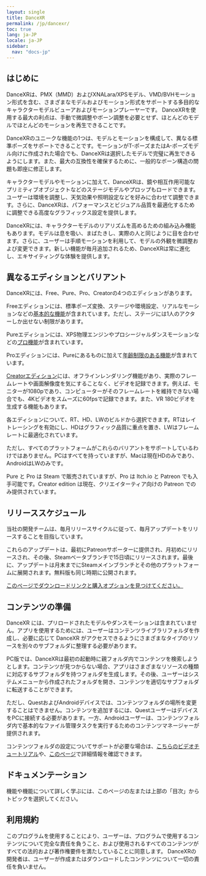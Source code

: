 ```yaml
---
layout: single
title: DanceXR
permalink: /jp/dancexr/
toc: true
lang: ja-JP
locale: ja-JP
sidebar:
  nav: "docs-jp"
---
```


## はじめに

DanceXRは、PMX（MMD）およびXNALara/XPSモデル、VMD/BVHモーション形式を含む、さまざまなモデルおよびモーション形式をサポートする多目的なキャラクターモデルビューアおよびモーションプレーヤーです。 DanceXRを使用する最大の利点は、手動で微調整やボーン調整を必要とせず、ほとんどのモデルでほとんどのモーションを再生できることです。

DanceXRのユニークな機能の1つは、モデルとモーションを構成して、異なる標準ポーズをサポートできることです。モーションがT-ポーズまたはA-ポーズモデル向けに作成された場合でも、DanceXRは選択したモデルで完璧に再生できるようにします。また、最大の互換性を確保するために、一般的なボーン構造の問題も即座に修正します。

キャラクターモデルやモーションに加えて、DanceXRは、鏡や相互作用可能なプリミティブオブジェクトなどのステージモデルやプロップもロードできます。ユーザーは環境を調整し、天気効果や照明設定などを好みに合わせて調整できます。さらに、DanceXRは、パフォーマンスとビジュアル品質を最適化するために調整できる高度なグラフィックス設定を提供します。

DanceXRには、キャラクターモデルのリアリズムを高めるための組み込み機能もあります。モデルは息を吸い、まばたきし、実際の人と同じように目を合わせます。さらに、ユーザーは手順モーションを利用して、モデルの外観を微調整および変更できます。新しい機能が毎月追加されるため、DanceXRは常に進化し、エキサイティングな体験を提供します。

## 異なるエディションとバリアント

DanceXRには、Free、Pure、Pro、Creatorの4つのエディションがあります。

Freeエディションには、標準ポーズ変換、ステージや環境設定、リアルなモーションなどの[基本的な機能](dancexr/basic_features.md)が含まれています。ただし、ステージには1人のアクターしか出せない制限があります。

Pureエディションには、XPS物理エンジンやプロシージャルダンスモーションなどの[プロ機能](dancexr/pro_features.md)が含まれています。

Proエディションには、Pureにあるものに加えて[年齢制限のある機能](dancexr/adult_features.md)が含まれています。

[Creatorエディション](dancexr/creator.md)には、オフラインレンダリング機能があり、実際のフレームレートや画面解像度を気にすることなく、ビデオを記録できます。例えば、モニターが1080pであり、コンピューターがそのフレームレートを維持できない場合でも、4Kビデオをスムーズに60fpsで記録できます。また、VR 180ビデオを生成する機能もあります。

各エディションについて、RT、HD、LWのビルドから選択できます。RTはレイトレーシングを有効にし、HDはグラフィック品質に重点を置き、LWはフレームレートに最適化されています。

ただし、すべてのプラットフォームがこれらのバリアントをサポートしているわけではありません。PCはすべてを持っていますが、Macは現在HDのみであり、AndroidはLWのみです。

Pure と Pro は Steam で販売されていますが、Pro は Itch.io と Patreon でも入手可能です。Creator edition は現在、クリエイターティア向けの Patreon でのみ提供されています。

## リリーススケジュール

当社の開発チームは、毎月リリースサイクルに従って、毎月アップデートをリリースすることを目指しています。

これらのアップデートは、最初にPatreonサポーターに提供され、月初めにリリースされ、その後、Steamベータブランチで15日頃にリリースされます。最後に、アップデートは月末までにSteamメインブランチとその他のプラットフォームに展開されます。無料版も同じ時期に公開されます。

[このページでダウンロードリンクと購入オプションを見つけてください。](dancexr/download.md)

## コンテンツの準備

DanceXR には、プリロードされたモデルやダンスモーションは含まれていません。アプリを使用するためには、ユーザーはコンテンツライブラリフォルダを作成し、必要に応じて DanceXR がアクセスできるようにさまざまなタイプのリソースを別々のサブフォルダに整理する必要があります。

PC版では、DanceXRは最初の起動時に親フォルダ内でコンテンツを検索しようとします。コンテンツが見つからない場合、アプリはさまざまなリソースの種類に対応するサブフォルダを持つフォルダを生成します。その後、ユーザーはシステムメニューから作成されたフォルダを開き、コンテンツを適切なサブフォルダに転送することができます。

ただし、QuestおよびAndroidデバイスでは、コンテンツフォルダの場所を変更することはできません。コンテンツを追加するには、QuestユーザーはデバイスをPCに接続する必要があります。一方、Androidユーザーは、コンテンツフォルダ内で基本的なファイル管理タスクを実行するためのコンテンツマネージャーが提供されます。

コンテンツフォルダの設定についてサポートが必要な場合は、[こちらのビデオチュートリアル](https://www.youtube.com/watch?v=kjzxGEd8SqM&list=PLiOnKm2t3bhLV3HcABEs0xjqgrYcmDQcr&index=3)や、[このページ](dancexr/preparecontent.md)で詳細情報を確認できます。


## ドキュメンテーション

機能や機能について詳しく学ぶには、このページの左または上部の「目次」からトピックを選択してください。


## 利用規約

このプログラムを使用することにより、ユーザーは、プログラムで使用するコンテンツについて完全な責任を負うこと、および使用されるすべてのコンテンツがすべての法的および著作権要件を満たしていることに同意します。 DanceXRの開発者は、ユーザーが作成またはダウンロードしたコンテンツについて一切の責任を負いません。